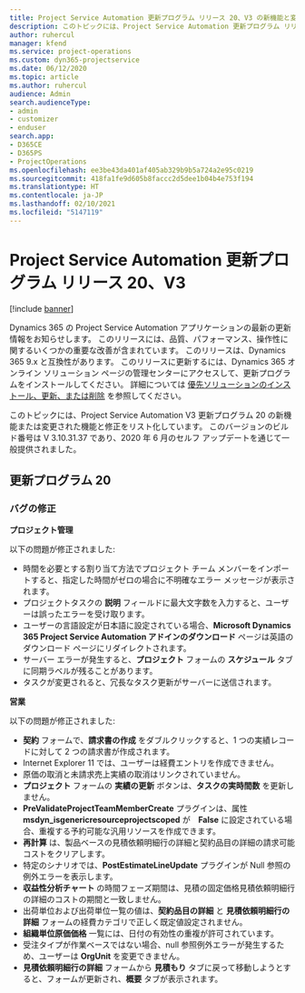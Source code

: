 ```yaml
---
title: Project Service Automation 更新プログラム リリース 20、V3 の新機能と変更点
description: このトピックには、Project Service Automation 更新プログラム リリース 20、V3 で利用可能な機能と修正をリスト化しています
author: ruhercul
manager: kfend
ms.service: project-operations
ms.custom: dyn365-projectservice
ms.date: 06/12/2020
ms.topic: article
ms.author: ruhercul
audience: Admin
search.audienceType:
- admin
- customizer
- enduser
search.app:
- D365CE
- D365PS
- ProjectOperations
ms.openlocfilehash: ee3be43da401af405ab329b9b5a724a2e95c0219
ms.sourcegitcommit: 418fa1fe9d605b8faccc2d5dee1b04b4e753f194
ms.translationtype: HT
ms.contentlocale: ja-JP
ms.lasthandoff: 02/10/2021
ms.locfileid: "5147119"
---
```

# <a name="project-service-automation-update-release-20-v3"></a>Project Service Automation 更新プログラム リリース 20、V3

[!include [banner](../includes/psa-now-project-operations.md)]

Dynamics 365 の Project Service Automation アプリケーションの最新の更新情報をお知らせします。 このリリースには、品質、パフォーマンス、操作性に関するいくつかの重要な改善が含まれています。 このリリースは、Dynamics 365 9.x と互換性があります。 このリリースに更新するには、Dynamics 365 オンライン ソリューション ページの管理センターにアクセスして、更新プログラムをインストールしてください。 詳細については [優先ソリューションのインストール、更新、または削除](https://docs.microsoft.com/power-platform/admin/install-remove-preferred-solution) を参照してください。

このトピックには、Project Service Automation V3 更新プログラム 20 の新機能または変更された機能と修正をリスト化しています。 このバージョンのビルド番号は V 3.10.31.37 であり、2020 年 6 月のセルフ アップデートを通じて一般提供されました。

## <a name="update-release-20"></a>更新プログラム 20

### <a name="bug-fixes"></a>バグの修正

**プロジェクト管理**

以下の問題が修正されました:

- 時間を必要とする割り当て方法でプロジェクト チーム メンバーをインポートすると、指定した時間がゼロの場合に不明確なエラー メッセージが表示されます。
- プロジェクトタスクの **説明** フィールドに最大文字数を入力すると、ユーザーは誤ったエラーを受け取ります。
- ユーザーの言語設定が日本語に設定されている場合、**Microsoft Dynamics 365 Project Service Automation アドインのダウンロード** ページは英語のダウンロード ページにリダイレクトされます。
- サーバー エラーが発生すると、**プロジェクト** フォームの **スケジュール** タブに同期ラベルが残ることがあります。
- タスクが変更されると、冗長なタスク更新がサーバーに送信されます。

**営業**

以下の問題が修正されました:

- **契約** フォームで、**請求書の作成** をダブルクリックすると、1 つの実績レコードに対して 2 つの請求書が作成されます。
- Internet Explorer 11 では、ユーザーは経費エントリを作成できません。
- 原価の取消と未請求売上実績の取消はリンクされていません。
- **プロジェクト** フォームの **実績の更新** ボタンは、**タスクの実時間数** を更新しません。
- **PreValidateProjectTeamMemberCreate** プラグインは、属性 **msdyn_isgenericresourceprojectscoped** が　**False** に設定されている場合、重複する予約可能な汎用リソースを作成できます。
- **再計算** は、製品ベースの見積依頼明細行の詳細と契約品目の詳細の請求可能コストをクリアします。
- 特定のシナリオでは、**PostEstimateLineUpdate** プラグインが Null 参照の例外エラーを表示します。
- **収益性分析チャート** の時間フェーズ期間は、見積の固定価格見積依頼明細行の詳細のコストの期間と一致しません。
- 出荷単位および出荷単位一覧の値は、**契約品目の詳細** と **見積依頼明細行の詳細** フォームの経費カテゴリで正しく既定値設定されません。
- **組織単位原価価格** 一覧には、日付の有効性の重複が許可されています。
- 受注タイプが作業ベースではない場合、null 参照例外エラーが発生するため、ユーザーは **OrgUnit** を変更できません。
- **見積依頼明細行の詳細** フォームから **見積もり** タブに戻って移動しようとすると、フォームが更新され、**概要** タブが表示されます。
